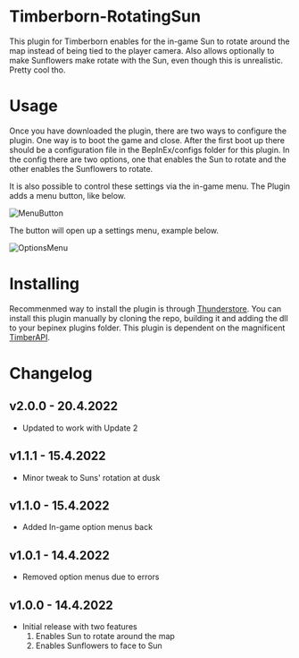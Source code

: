 # Timberborn-RotatingSun
This plugin for Timberborn enables for the in-game Sun to rotate around the map instead of being tied to the player camera.
Also allows optionally to make Sunflowers make rotate with the Sun, even though this is unrealistic. Pretty cool tho.

# Usage
Once you have downloaded the plugin, there are two ways to configure the plugin. One way is to boot the game and close. 
After the first boot up there should be a configuration file in the BepInEx/configs folder for this plugin. In the config
there are two options, one that enables the Sun to rotate and the other enables the Sunflowers to rotate.

It is also possible to control these settings via the in-game menu. The Plugin adds a menu button, like below.

![MenuButton](https://raw.githubusercontent.com/hytonhan/Timberborn-RotatingSun/main/package/MenuButton.PNG?raw=true)

The button will open up a settings menu, example below.

![OptionsMenu](https://raw.githubusercontent.com/hytonhan/Timberborn-RotatingSun/main/package/OptionsMenu.PNG?raw=true)


# Installing 
Recommenmed way to install the plugin is through [Thunderstore](https://timberborn.thunderstore.io/). You can install this plugin manually by cloning the repo, building it
and adding the dll to your bepinex plugins folder. This plugin is dependent on the magnificent [TimberAPI](https://github.com/Timberborn-Modding-Central/TimberAPI).

# Changelog

## v2.0.0 - 20.4.2022
- Updated to work with Update 2

## v1.1.1 - 15.4.2022
 - Minor tweak to Suns' rotation at dusk

## v1.1.0 - 15.4.2022
 - Added In-game option menus back

## v1.0.1 - 14.4.2022
 - Removed option menus due to errors

## v1.0.0 - 14.4.2022
 - Initial release with two features
	1. Enables Sun to rotate around the map
	1. Enables Sunflowers to face to Sun